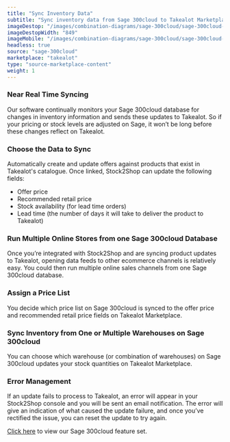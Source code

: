 ```yaml
---
title: "Sync Inventory Data"
subtitle: "Sync inventory data from Sage 300cloud to Takealot Marketplace."
imageDestop: "/images/combination-diagrams/sage-300cloud/sage-300cloud-takealot-inventory.svg"
imageDestopWidth: "849"
imageMobile: "/images/combination-diagrams/sage-300cloud/sage-300cloud-takealot-inventory.svg"
headless: true
source: "sage-300cloud"
marketplace: "takealot"
type: "source-marketplace-content"
weight: 1
---
```


### Near Real Time Syncing
Our software continually monitors your Sage 300cloud database for changes in inventory information and sends these updates to Takealot. So if your pricing or stock levels are adjusted on Sage, it won’t be long before these changes reflect on Takealot.

### Choose the Data to Sync
Automatically create and update offers against products that exist in Takealot's catalogue. Once linked, Stock2Shop can update the following fields:
- Offer price
- Recommended retail price
- Stock availability (for lead time orders)
- Lead time (the number of days it will take to deliver the product to Takealot)

### Run Multiple Online Stores from one Sage 300cloud Database
Once you’re integrated with Stock2Shop and are syncing product updates to Takealot, opening data feeds to other ecommerce channels is relatively easy. You could then run multiple online sales channels from one Sage 300cloud database.

### Assign a Price List
You decide which price list on Sage 300cloud is synced to the offer price and recommended retail price fields on Takealot Marketplace.

### Sync Inventory from One or Multiple Warehouses on Sage 300cloud
You can choose which warehouse (or combination of warehouses) on Sage 300cloud updates your stock quantities on Takealot Marketplace.

### Error Management
If an update fails to process to Takealot, an error will appear in your Stock2Shop console and you will be sent an email notification. The error will give an indication of what caused the update failure, and once you’ve rectified the issue, you can reset the update to try again.

[Click here](/help/features/sage-300cloud/ "Sage 300cloud Features") to view our Sage 300cloud feature set.